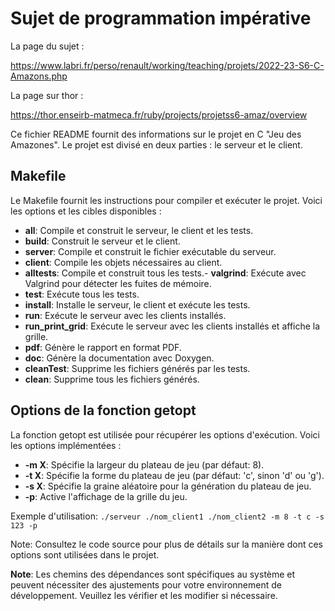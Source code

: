 # Sujet de programmation impérative

La page du sujet :

https://www.labri.fr/perso/renault/working/teaching/projets/2022-23-S6-C-Amazons.php

La page sur thor :

https://thor.enseirb-matmeca.fr/ruby/projects/projetss6-amaz/overview

Ce fichier README fournit des informations sur le projet en C "Jeu des Amazones". Le projet est divisé en deux parties : le serveur et le client.

## Makefile

Le Makefile fournit les instructions pour compiler et exécuter le projet. Voici les options et les cibles disponibles :

- **all**: Compile et construit le serveur, le client et les tests.
- **build**: Construit le serveur et le client.
- **server**: Compile et construit le fichier exécutable du serveur.
- **client**: Compile les objets nécessaires au client.
- **alltests**: Compile et construit tous les tests.- **valgrind**: Exécute avec Valgrind pour détecter les fuites de mémoire.
- **test**: Exécute tous les tests.
- **install**: Installe le serveur, le client et exécute les tests.
- **run**: Exécute le serveur avec les clients installés.
- **run_print_grid**: Exécute le serveur avec les clients installés et affiche la grille.
- **pdf**: Génère le rapport en format PDF.
- **doc**: Génère la documentation avec Doxygen.
- **cleanTest**: Supprime les fichiers générés par les tests.
- **clean**: Supprime tous les fichiers générés.

## Options de la fonction getopt

La fonction getopt est utilisée pour récupérer les options d'exécution. Voici les options implémentées :

- **-m X**: Spécifie la largeur du plateau de jeu (par défaut: 8).
- **-t X**: Spécifie la forme du plateau de jeu (par défaut: 'c', sinon 'd' ou 'g').
- **-s X**: Spécifie la graine aléatoire pour la génération du plateau de jeu.
- **-p**: Active l'affichage de la grille du jeu.

Exemple d'utilisation: `./serveur ./nom_client1 ./nom_client2 -m 8 -t c -s 123 -p`

Note: Consultez le code source pour plus de détails sur la manière dont ces options sont utilisées dans le projet.

**Note**: Les chemins des dépendances sont spécifiques au système et peuvent nécessiter des ajustements pour votre environnement de développement. Veuillez les vérifier et les modifier si nécessaire.
